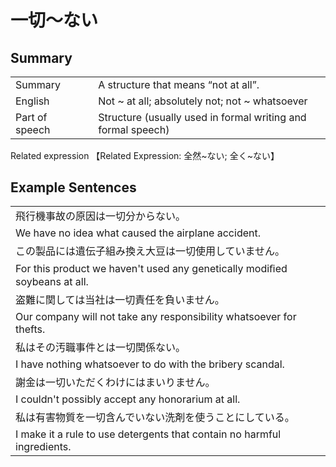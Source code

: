 # 一切～ない

## Summary

<table><tr>   <td>Summary<td>   <td>A structure that means “not at all”.</td><tr><tr>   <td>English<td>   <td>Not ~ at all; absolutely not; not ~ whatsoever</td><tr><tr>   <td>Part of speech<td>   <td>Structure (usually used in formal writing and formal speech)</td><tr></table><tr>   <td>Related expression<td>   <td>【Related Expression: 全然~ない; 全く~ない】</td><tr></table></table>

## Example Sentences

<table><tr><td>飛行機事故の原因は一切分からない。<td><tr><tr><td>We have no idea what caused the airplane accident.<td><tr><tr><td>この製品には遺伝子組み換え大豆は一切使用していません。<td><tr><tr><td>For this product we haven't used any genetically modiﬁed soybeans at all.<td><tr><tr><td>盗難に関しては当社は一切責任を負いません。<td><tr><tr><td>Our company will not take any responsibility whatsoever for thefts.<td><tr><tr><td>私はその汚職事件とは一切関係ない。<td><tr><tr><td>I have nothing whatsoever to do with the bribery scandal.<td><tr><tr><td>謝金は一切いただくわけにはまいりません。<td><tr><tr><td>I couldn't possibly accept any honorarium at all.<td><tr><tr><td>私は有害物質を一切含んでいない洗剤を使うことにしている。<td><tr><tr><td>I make it a rule to use detergents that contain no harmful ingredients.<td><tr></table>


